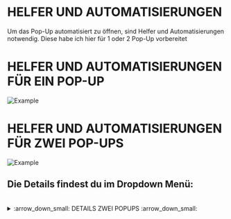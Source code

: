 # HELFER UND AUTOMATISIERUNGEN


Um das Pop-Up automatisiert zu öffnen, sind Helfer und Automatisierungen notwendig.
Diese habe ich hier für 1 oder 2 Pop-Up vorbereitet


# HELFER UND AUTOMATISIERUNGEN FÜR EIN POP-UP

<img src="https://raw.githubusercontent.com/MaxxKra/README_images/master/Geburtstagskalender/PopUp_einzeln.gif" alt="Example" width="600"/>


# HELFER UND AUTOMATISIERUNGEN FÜR ZWEI POP-UPS

<img src="https://raw.githubusercontent.com/MaxxKra/README_images/master/Geburtstagskalender/PopUp_mehrere.gif" alt="Example" width="600"/>


## Die Details findest du im Dropdown Menü:
<br>
<details>

<summary>:arrow_down_small: DETAILS ZWEI POPUPS :arrow_down_small:</summary>

<br>
<br>

Da ich mit einem Zeitplan, zwei Popups öffne aber immer nur eines angezeigt werden kann, habe ich meine Pop-Ups mit einem `GELESEN-BUTTON` versehen und die Automatisierungen so angepasst, dass das zweite Pop-Up erst geöffnet wird, wenn das erste gelesen wurde.

<br>
<br>

## HELFER

<br>
<br>

Ich habe folgende Helfer für mein Müllerinnerungs-PopUp und Geburtstags-PopUp erstellt:

<br>
<br>

- HELFER ZEITPLAN:    schedule.zeitplan_popup
- HELFER BUTTON:    input_button.button_mullerinnerung
- HELFER BUTTON:    input_button.button_geburtstag
- HELFER BUTTON:    input_button.popup_gelesen
- HELFER SWITCH:    input_boolean.schalter_popup

<br>
<br>

### HELFER SCHEDULE - ZEITPLAN POPUP
<img src="https://raw.githubusercontent.com/MaxxKra/README_images/master/Geburtstagskalender/Helfer_Zeitplan.png" alt="Example" width="600"/>

<br>
<br>

### HELFER INPUT-BUTTON - MÜLLERINNERUNG
<img src="https://raw.githubusercontent.com/MaxxKra/README_images/master/Geburtstagskalender/Helfer_Button_Mullerinnerung.png" alt="Example" width="600"/>

<br>
<br>

### HELFER INPUT-BUTTON - GEBURTSTAG
<img src="https://raw.githubusercontent.com/MaxxKra/README_images/master/Geburtstagskalender/Helfer_Button_Geburtstag.png" alt="Example" width="600"/>

<br>
<br>

### HELFER INPUT-BUTTON - POPUP GELESEN
<img src="https://raw.githubusercontent.com/MaxxKra/README_images/master/Geburtstagskalender/Helfer_PopUp_Geburtstag_gelesen.png" alt="Example" width="600"/>

<br>
<br>

### HELFER INPUT-BOOLEAN - SCHALTER POPUP
<img src="https://raw.githubusercontent.com/MaxxKra/README_images/master/Geburtstagskalender/Helfer_Schalter_PopUp.png" alt="Example" width="600"/>

<br>
<br>
<br>

## AUTOMATISIERUNGEN

<br>
<br>

Dies sind die Automatisierungen zu den Popups:

<br>
<br>

- Popup Müllerinnerung
- Popup Geburtstag
- PopUp gelesen

<br>
<br>

Um die Einrichtung der Automatisierungen für euch einfacher zu gestallten, habe ich für jede ein `blueprint` erstellt.
Die Import-Adressen dieser Blaupausen sind hier angeführt:

<br>
<br>

- Öffne das erste Pop-Up: https://gist.github.com/MaxxKra/835b3380ed912c0e66d81941636eedcc
- Öffne das zweite Pop-Up: https://gist.github.com/MaxxKra/f6cc2e344abfe43221631304bb93d9e2
- Schließe die Pop-Ups: https://gist.github.com/MaxxKra/7979490bd78565943564156999f4f299


Um diese Blaupausen einzufügen, gehe auf `EINSTELLUNGEN` / `AUTOMATISIERUNGEN & SZENEN` / `BLAUPAUSEN` und wähle rechts unten `BLAUPAUSE IMPORTIEREN`.

<br>
<br>

Kopiere dir die Adressen der Blaupausen und füge diese ein. Danach wähle `VORSCHAU` und dann `BLAUPAUSE IMPORTIEREN`.
Nun ist die Blaupause installiert und kann ausgewählt und mit Daten gefüllt werden.

<br>
<br>
<br>

> NICHT VERGESSEN ALLE SENSOR-DATEN, ENTITÄTEN UND DIE BROWSER_ID ANZUPASSEN!


</details>
<br>